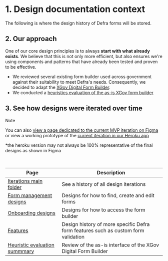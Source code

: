 # 1. Design documentation context
The following is where the design history of Defra forms will be stored.

## 2. Our approach
One of our core design principles is to always **start with what already exists**. We believe that this is not only more efficient, but also ensures we're using components and patterns that have already been tested and proven to be effective.

- We reviewed several existing form builder used across government against their suitability to meet Defra's needs. Consequently, we decided to adapt the [XGov Digital Form Builder](https://github.com/XGovFormBuilder/digital-form-builder/tree/main).
- We conducted a [heuristics evaluation of the as-is XGov form builder](https://github.com/Daniel-Da-Silveira/defra-froms-mvp1/blob/main/app/design/Iterations/heuristic-evaluation.md)

## 3. See how designs were iterated over time

> [!NOTE]
> You can also [view a page dedicated to the current MVP iteration on Figma](https://www.figma.com/file/1A9Tthy0CJeqp2rGNSKRjH/Defra-Form-Builder-flows?type=design&node-id=1330%3A51984&mode=design&t=iWP6ZljjZAGkqQy8-1)
> or view a working prototype of the [current iteration in our Heroku app](https://defra-forms-mvp-prototype-6c025bd15252.herokuapp.com/) 

*the heroku version may not always be 100% representative of the final designs as shown in Figma

<br>

| Page  | Description |
| ------------- | ------------- |
| [Iterations main folder](https://github.com/Daniel-Da-Silveira/defra-froms-mvp1/tree/main/app/design/Iterations)  |  See a history of all design iterations  |
| [Form management designs](https://github.com/Daniel-Da-Silveira/defra-froms-mvp1/tree/main/app/design/Iterations/form-management) |   Designs for how to find, create and edit forms |
| [Onboarding designs](https://github.com/Daniel-Da-Silveira/defra-froms-mvp1/tree/main/app/design/Iterations/onboarding)|   Designs for how to access the form builder |
| [Features](https://github.com/Daniel-Da-Silveira/defra-froms-mvp1/tree/main/app/design/Iterations/features)| Design history of more specific Defra form features such as custom form validation |
| [Heuristic evaluation summmary](https://github.com/Daniel-Da-Silveira/defra-froms-mvp1/blob/main/app/design/Iterations/heuristic-evaluation.md)| Review of the as-is interface of the XGov Digital Form Builder |
